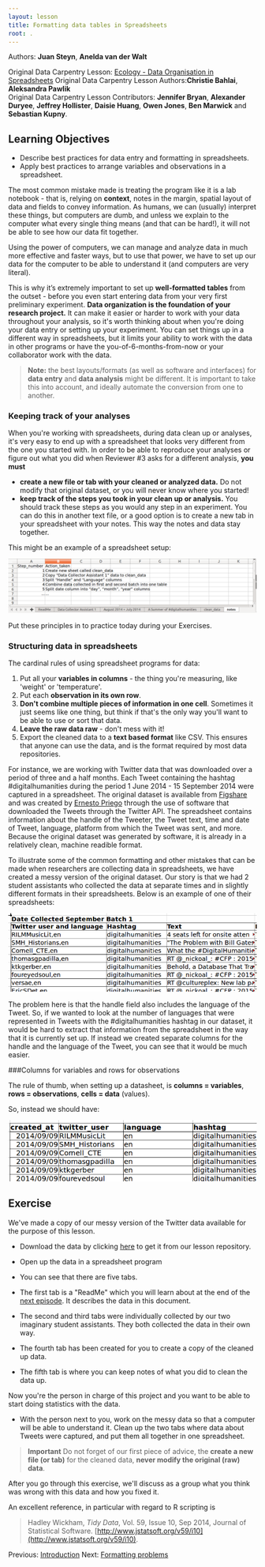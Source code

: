 ```yaml
---
layout: lesson
title: Formatting data tables in Spreadsheets
root: .
---
```


Authors: **Juan Steyn**, **Anelda van der Walt**<br>

Original Data Carpentry Lesson: [Ecology - Data Organisation in Spreadsheets](http://www.datacarpentry.org/spreadsheet-ecology-lesson/)
Original Data Carpentry Lesson Authors:**Christie Bahlai**, **Aleksandra Pawlik**<br>
Original Data Carpentry Lesson Contributors: **Jennifer Bryan**, **Alexander Duryee**, **Jeffrey Hollister**, **Daisie Huang**, **Owen Jones**, **Ben Marwick** and **Sebastian Kupny**.

## Learning Objectives
* Describe best practices for data entry and formatting in spreadsheets.
* Apply best practices to arrange variables and observations in a spreadsheet.

The most common mistake made is treating the program like it is a lab
notebook - that is, relying on **context**, notes in the margin,
spatial layout of data and fields to convey information. As humans, we
can (usually) interpret these things, but computers are dumb, and
unless we explain to the computer what every single thing means (and
that can be hard!), it will not be able to see how our data fit
together.

Using the power of computers, we can manage and analyze data in much more 
effective and faster ways, but to use that power, we have to set up
our data for the computer to be able to understand it (and computers are very 
literal).

This is why it’s extremely important to set up **well-formatted
tables** from the outset - before you even start entering data from
your very first preliminary experiment. **Data organization is the
foundation of your research project.** It can make it easier or harder
to work with your data throughout your analysis, so it's worth
thinking about when you're doing your data entry or setting up your
experiment. You can set things up in a different way in spreadsheets,
but it limits your ability to work with the data in other programs or
have the you-of-6-months-from-now or your collaborator work with the
data.

> **Note:** the best layouts/formats (as well as software and
> interfaces) for **data entry** and **data analysis** might be
> different. It is important to take this into account, and ideally
> automate the conversion from one to another.

### Keeping track of your analyses

When you're working with spreadsheets, during data clean up or analyses, it's
very easy to end up with a spreadsheet that looks very different from the one
you started with. In order to be able to reproduce your analyses or figure out
what you did when Reviewer #3 asks for a different analysis, **you must**

- **create a new file or tab with your cleaned or analyzed data.** Do not modify
that original dataset, or you will never know where you started!
- **keep track of the steps you took in your clean up or analysis.** You should track 
these steps as you would any step in an experiment. You can
do this in another text file, or a good option is to create a new tab in your spreadsheet
with your notes. This way the notes and data stay together.

This might be an example of a spreadsheet setup:

![spreadsheet setup](fig/01-format-keeping-notes.png)

Put these principles in to practice today during your Exercises. 


### Structuring data in spreadsheets


The cardinal rules of using spreadsheet programs for data:

1. Put all your **variables in columns** - the thing you're measuring,
   like 'weight' or 'temperature'.
2. Put each **observation in its own row**.
3. **Don't combine multiple pieces of information in one
   cell**. Sometimes it just seems like one thing, but think if that's
   the only way you'll want to be able to use or sort that data.
4. **Leave the raw data raw** - don't mess with it!
5. Export the cleaned data to a **text based format** like CSV. This
   ensures that anyone can use the data, and is the format required by
   most data repositories.

For instance, we are working with Twitter data that was downloaded over a period of three and a half months. Each Tweet containing the hashtag #digitalhumanities during the period 1 June 2014 - 15 September 2014 were captured in a spreadsheet. The original dataset is available from [Figshare](https://figshare.com/articles/A_Summer_of_digitalhumanities_A_Twitter_Archive/1176099) and was created by [Ernesto Priego](https://orcid.org/0000-0003-4418-369X) through the use of software that downloaded the Tweets through the Twitter API. The spreadsheet contains information about the handle of the Tweeter, the Tweet text, time and date of Tweet, language, platform from which the Tweet was sent, and more. Because the original dataset was generated by software, it is already in a relatively clean, machine readible format.

To illustrate some of the common formatting and other mistakes that can be made when researchers are collecting data in spreadsheets, we have created a messy version of the original dataset. Our story is that we had 2 student assistants who collected the data at separate times and in slightly different formats in their spreadsheets. Below is an example of one of their spreadsheets:

![multiple-info example](fig/01-format-multiple-values.png)

The problem here is that the handle field also includes the language of the Tweet. So, if we wanted to 
look at the number of languages that were represented in Tweets with the #digitalhumanities hashtag in our dataset, 
it would be hard to extract that information from the spreadsheet in the way that it is currently set up. If instead we created separate columns for the handle and the language of the Tweet, you can see that it would be much easier. 

###Columns for variables and rows for observations

The rule of thumb, when setting up a datasheet, is **columns =
variables**, **rows = observations**, **cells = data** (values).

So, instead we should have:

![single-info example](fig/01-format-clean-data.png)

## Exercise

We've made a copy of our messy version of the Twitter data available for the purpose of this lesson.

- Download the data by clicking [here](data/digital_humanities/ASummerofdigitalhumanitiesATwitterArchive_messy.xlsx) to get it from our lesson repository.


- Open up the data in a spreadsheet program 

- You can see that there are five tabs. 
 - The first tab is a "ReadMe" which you will learn about at the end of the [next episode](02-common-mistakes.md). It describes the data in this document.
 - The second and third tabs were individually collected by our two imaginary student assistants. They both collected the data in their own way. 
 - The fourth tab has been created for you to create a copy of the cleaned up data.
 - The fifth tab is where you can keep notes of what you did to clean the data up.
 
 Now you're the person in charge of this project and you want to be able to start doing
statistics with the data. 

- With the person next to you, work on the messy data so that a computer will
be able to understand it. Clean up the two tabs where data about Tweets were captured, and put them all together
in one spreadsheet. 

> **Important** Do not forget of our first piece of advice, the
> **create a new file (or tab)** for the cleaned data, **never
> modify the original (raw) data**.

After you go through this exercise, we'll discuss as a group what you think was wrong
with this data and how you fixed it. 

An excellent reference, in particular with regard to R scripting is

> Hadley Wickham, *Tidy Data*, Vol. 59, Issue 10, Sep 2014, Journal of
> Statistical Software. [http://www.jstatsoft.org/v59/i10](http://www.jstatsoft.org/v59/i10).

<!-- *Instructors see notes in 'instructors_notes.md' on this exercise.* -->

Previous: [Introduction](00-intro.html)
Next: [Formatting problems](02-common-mistakes.html)
